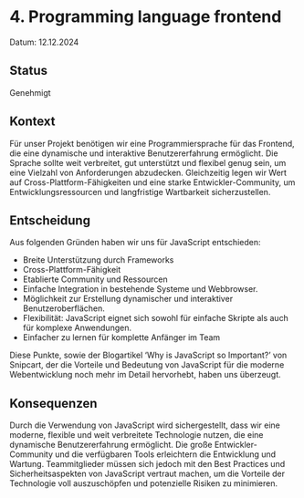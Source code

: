 # 4. Programming language frontend

Datum: 12.12.2024

## Status

Genehmigt

## Kontext

Für unser Projekt benötigen wir eine Programmiersprache für das Frontend, die eine dynamische und interaktive Benutzererfahrung ermöglicht. Die Sprache sollte weit verbreitet, gut unterstützt und flexibel genug sein, um eine Vielzahl von Anforderungen abzudecken. Gleichzeitig legen wir Wert auf Cross-Plattform-Fähigkeiten und eine starke Entwickler-Community, um Entwicklungsressourcen und langfristige Wartbarkeit sicherzustellen.

## Entscheidung

Aus folgenden Gründen haben wir uns für JavaScript entschieden:

- Breite Unterstützung durch Frameworks
- Cross-Plattform-Fähigkeit
- Etablierte Community und Ressourcen
- Einfache Integration in bestehende Systeme und Webbrowser.
- Möglichkeit zur Erstellung dynamischer und interaktiver Benutzeroberflächen.
- Flexibilität: JavaScript eignet sich sowohl für einfache Skripte als auch für komplexe Anwendungen.
- Einfacher zu lernen für komplette Anfänger im Team

Diese Punkte, sowie der Blogartikel ‘Why is JavaScript so Important?’ von Snipcart, der die Vorteile und Bedeutung von JavaScript für die moderne Webentwicklung noch mehr im Detail hervorhebt, haben uns überzeugt.

## Konsequenzen

Durch die Verwendung von JavaScript wird sichergestellt, dass wir eine moderne, flexible und weit verbreitete Technologie nutzen, die eine dynamische Benutzererfahrung ermöglicht. Die große Entwickler-Community und die verfügbaren Tools erleichtern die Entwicklung und Wartung. Teammitglieder müssen sich jedoch mit den Best Practices und Sicherheitsaspekten von JavaScript vertraut machen, um die Vorteile der Technologie voll auszuschöpfen und potenzielle Risiken zu minimieren.
